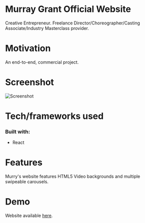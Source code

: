 # Murray Grant Official Website

Creative Entrepreneur. Freelance Director/Choreographer/Casting Associate/Industry Masterclass provider.

# Motivation

An end-to-end, commercial project. 

# Screenshot

![Screenshot](https://k2project.github.io/game_On/static/media/mg.a82ccb4d.png)

# Tech/frameworks used

### Built with:
- React


# Features

Murry's website features HTML5 Video backgrounds and multiple swipeable carousels.

# Demo

Website available [here](https://www.marc-mcbride.com).
